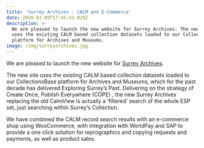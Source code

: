 ```yaml
---
title: 'Surrey Archives : CALM and E-Commerce'
date: 2020-01-09T17:45:51.020Z
description: >-
  We are pleased to launch the new website for Surrey Archives. The new site
  uses the existing CALM based collection datasets loaded to our CollectionsBase
  platform for Archives and Museums.
image: /img/surreyarchives.jpg
---
```

We are pleased to launch the new website for [Surrey Archives](https://www.surreyarchives.org.uk).

The new site uses the existing CALM based collection datasets loaded to our CollectionsBase platform for Archives and Museums, which for the past decade has delivered Exploring Surrey’s Past. Delivering on the strategy of Create Once, Publish Everywhere (COPE) , the new Surrey Archives replacing the old CalmView is actually a ‘filtered’ search of the whole ESP set, just searching within Surrey’s Collection.

We have combined the CALM record search results with an e-commerce shop using WooCommerce, with integration with WorldPay and SAP to provide a one click solution for reprographics and copying requests and payments, as well as product sales.
